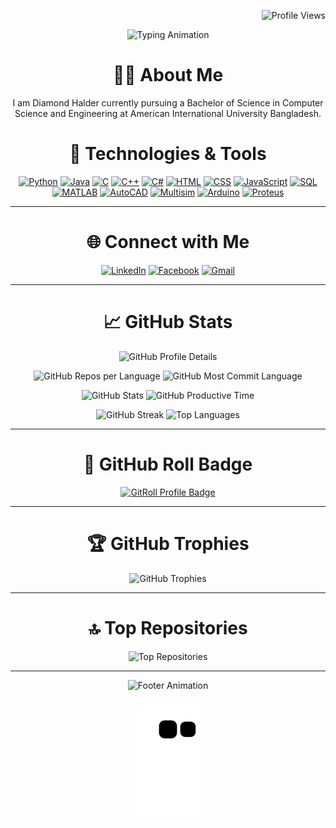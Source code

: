 <p align="right">
    <img src="https://komarev.com/ghpvc/?username=DiamondHalder&style=flat-square&color=6e5494&label=Profile+Views" alt="Profile Views" />
</p>

<p align="center">
    <img src="https://readme-typing-svg.herokuapp.com/?font=Righteous&size=35&center=true&vCenter=true&width=500&height=70&lines=Hi+There!+👋;+I'm+Diamond+Halder!;" alt="Typing Animation" />
</p>


<h1 align="center">👨‍💻 About Me</h1>
<p align="center">I am Diamond Halder currently pursuing a Bachelor of Science in Computer Science and Engineering at American International University Bangladesh.</p>

<h1 align="center">🔧 Technologies & Tools</h1>
<p align="center">
    <a href="https://www.python.org/"><img src="https://img.shields.io/badge/Python-3776AB?style=flat-square&logo=python&logoColor=white" alt="Python" /></a>
    <a href="https://www.java.com/"><img src="https://img.shields.io/badge/Java-007396?style=flat-square&logo=java&logoColor=white" alt="Java" /></a>
    <a href="https://en.wikipedia.org/wiki/C_(programming_language)"><img src="https://img.shields.io/badge/C-00599C?style=flat-square&logo=c&logoColor=white" alt="C" /></a>
    <a href="https://isocpp.org/"><img src="https://img.shields.io/badge/C++-00599C?style=flat-square&logo=c%2B%2B&logoColor=white" alt="C++" /></a>
    <a href="https://learn.microsoft.com/en-us/dotnet/csharp/"><img src="https://img.shields.io/badge/C%23-239120?style=flat-square&logo=c-sharp&logoColor=white" alt="C#" /></a>
    <a href="https://developer.mozilla.org/en-US/docs/Web/HTML"><img src="https://img.shields.io/badge/HTML-E34F26?style=flat-square&logo=html5&logoColor=white" alt="HTML" /></a>
    <a href="https://developer.mozilla.org/en-US/docs/Web/CSS"><img src="https://img.shields.io/badge/CSS-1572B6?style=flat-square&logo=css3&logoColor=white" alt="CSS" /></a>
    <a href="https://developer.mozilla.org/en-US/docs/Web/JavaScript"><img src="https://img.shields.io/badge/JavaScript-F7DF1E?style=flat-square&logo=javascript&logoColor=black" alt="JavaScript" /></a>
    <a href="https://www.postgresql.org/"><img src="https://img.shields.io/badge/SQL-4479A1?style=flat-square&logo=postgresql&logoColor=white" alt="SQL" /></a>
    <a href="https://www.mathworks.com/products/matlab.html"><img src="https://img.shields.io/badge/MATLAB-0076A8?style=flat-square&logo=mathworks&logoColor=white" alt="MATLAB" /></a>
    <a href="https://www.autodesk.com/products/autocad/overview"><img src="https://img.shields.io/badge/AutoCAD-EE3124?style=flat-square&logo=autodesk&logoColor=white" alt="AutoCAD" /></a>
    <a href="https://www.multisim.com/"><img src="https://img.shields.io/badge/Multisim-00A9E0?style=flat-square&logo=multisim&logoColor=white" alt="Multisim" /></a>
    <a href="https://www.arduino.cc/"><img src="https://img.shields.io/badge/Arduino-00979D?style=flat-square&logo=arduino&logoColor=white" alt="Arduino" /></a>
    <a href="https://www.labcenter.com/"><img src="https://img.shields.io/badge/Proteus-6600CC?style=flat-square&logo=labcenter&logoColor=white" alt="Proteus" /></a>
</p>
<hr>

<h1 align="center">🌐 Connect with Me</h1>
<p align="center">
    <a href="https://www.linkedin.com/in/diamond-halder-174939336/"><img src="https://img.shields.io/badge/LinkedIn-0A66C2?style=for-the-badge&logo=linkedin&logoColor=white" alt="LinkedIn" /></a>
    <a href="https://www.facebook.com/diamondhalder28/"><img src="https://img.shields.io/badge/Facebook-1877F2?style=for-the-badge&logo=facebook&logoColor=white" alt="Facebook" /></a>
    <a href="mailto:diamond.halder28@gmail.com"><img src="https://img.shields.io/badge/Gmail-D14836?style=for-the-badge&logo=gmail&logoColor=white" alt="Gmail" /></a>
    </p>
<hr>

<h1 align="center">📈 GitHub Stats</h1>
<p align="center">
    <img src="http://github-profile-summary-cards.vercel.app/api/cards/profile-details?username=DiamondHalder&theme=blueberry" alt="GitHub Profile Details" width="90%" style="max-width: 844px;" />
</p>
<p align="center">
    <img src="http://github-profile-summary-cards.vercel.app/api/cards/repos-per-language?username=DiamondHalder&theme=blueberry&exclude=8" alt="GitHub Repos per Language" width="45%" style="max-width: 420px;" />
    <img src="http://github-profile-summary-cards.vercel.app/api/cards/most-commit-language?username=DiamondHalder&theme=blueberry&exclude=8" alt="GitHub Most Commit Language" width="45%" style="max-width: 420px;" />
</p>
<p align="center">
    <img src="http://github-profile-summary-cards.vercel.app/api/cards/stats?username=DiamondHalder&theme=blueberry" alt="GitHub Stats" width="45%" style="max-width: 420px;" />
    <img src="http://github-profile-summary-cards.vercel.app/api/cards/productive-time?username=DiamondHalder&theme=blueberry&utcOffset=6" alt="GitHub Productive Time" width="45%" style="max-width: 420px;" />
</p>
<p align="center">
    <img src="https://github-readme-streak-stats.herokuapp.com/?user=DiamondHalder&theme=blueberry" alt="GitHub Streak" style="width: 55%; max-width: 490px;" />
    <img src="https://github-readme-stats.vercel.app/api/top-langs/?username=DiamondHalder&theme=blueberry&layout=compact" alt="Top Languages" width="40%" style="max-width: 350px;" />
</p>
<hr>


<h1 align="center">🌟 GitHub Roll Badge</h1>
<p align="center">
  <a href="https://gitroll.io/profile/u4Yo7jA0xawSbWk9d3bRUDSTV5o12" target="_blank">
    <img 
      src="https://gitroll.io/api/badges/profiles/v1/u4Yo7jA0xawSbWk9d3bRUDSTV5o12?theme=light" 
      alt="GitRoll Profile Badge" 
      style="width: 700px; max-width: 100%;">
  </a>
</p>
<hr>



<h1 align="center">🏆 GitHub Trophies</h1>
<p align="center">
    <img src="https://github-profile-trophy.vercel.app/?username=DiamondHalder&theme=onedark" alt="GitHub Trophies" width="90%" style="max-width: 1000px;" />
</p>
<hr>

<h1 align="center">🔝 Top Repositories</h1>
<p align="center">
    <img src="https://github-contributor-stats.vercel.app/api?username=DiamondHalder&limit=5&theme=blueberry&combine_all_yearly_contributions=true" alt="Top Repositories" width="90%" style="max-width: 1000px;" />
</p>
<hr>



<p align="center">
  <img src="https://readme-typing-svg.herokuapp.com/?font=Fira+Code&size=20&pause=1000&color=00C6D7&center=true&vCenter=true&width=500&height=70&lines=Building+dreams+one+commit+at+a+time;Powered+by+curiosity+and+coffee.;Fueled+by+code,+creativity,+and+chaos.;Marking+my+dev+journey,+line+by+line." alt="Footer Animation" />
</p>





<p align="center">
  <img src="https://raw.githubusercontent.com/DiamondHalder/DiamondHalder/output/github-contribution-grid-snake.svg" />
</p>


